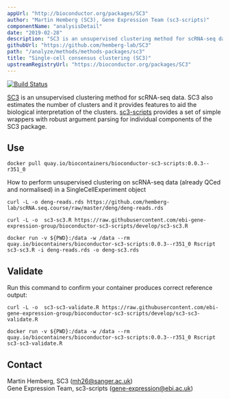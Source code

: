 ```yaml
---
appUrl: "http://bioconductor.org/packages/SC3"
author: "Martin Hemberg (SC3), Gene Expression Team (sc3-scripts)"
componentName: "analysisDetail"
date: "2019-02-28"
description: "SC3 is an unsupervised clustering method for scRNA-seq data."
githubUrl: "https://github.com/hemberg-lab/SC3"
path: "/analyze/methods/methods-packages/sc3"
title: "Single-cell consensus clustering (SC3)"
upstreamRegistryUrl: "https://bioconductor.org/packages/SC3"
---
```


[![Build Status](https://www.bioconductor.org/shields/build/release/bioc/SC3.svg)](https://git.bioconductor.org/packages/SC3)

[SC3](https://bioconductor.org/packages/SC3) is an unsupervised clustering method for scRNA-seq data. SC3 also estimates the number of clusters and it provides features to aid the biological interpretation of the clusters. [sc3-scripts](https://anaconda.org/bioconda/sc3-scripts) provides a set of simple wrappers with robust argument parsing for individual components of the SC3 package.

## Use

```
docker pull quay.io/biocontainers/bioconductor-sc3-scripts:0.0.3--r351_0
```

How to perform unsupervised clustering on scRNA-seq data (already QCed and normalised) in a SingleCellExperiment object 

```
curl -L -o deng-reads.rds https://github.com/hemberg-lab/scRNA.seq.course/raw/master/deng/deng-reads.rds

curl -L -o  sc3-sc3.R https://raw.githubusercontent.com/ebi-gene-expression-group/bioconductor-sc3-scripts/develop/sc3-sc3.R

docker run -v ${PWD}:/data -w /data --rm quay.io/biocontainers/bioconductor-sc3-scripts:0.0.3--r351_0 Rscript sc3-sc3.R -i deng-reads.rds -o deng-sc3.rds 
```

## Validate

Run this command to confirm your container produces correct reference output:

```
curl -L -o  sc3-sc3-validate.R https://raw.githubusercontent.com/ebi-gene-expression-group/bioconductor-sc3-scripts/develop/sc3-sc3-validate.R

docker run -v ${PWD}:/data -w /data --rm quay.io/biocontainers/bioconductor-sc3-scripts:0.0.3--r351_0 Rscript sc3-sc3-validate.R
```

## Contact

Martin Hemberg, SC3 ([mh26@sanger.ac.uk](mailto:mh26@sanger.ac.uk))\
Gene Expression Team, sc3-scripts ([gene-expression@ebi.ac.uk](mailto:gene-expression@ebi.ac.uk))
